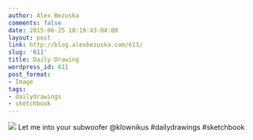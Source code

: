 ```yaml
---
author: Alex Bezuska
comments: false
date: 2015-06-25 18:19:43-04:00
layout: post
link: http://blog.alexbezuska.com/611/
slug: '611'
title: Daily Drawing
wordpress_id: 611
post_format:
- Image
tags:
- dailydrawings
- sketchbook
---
```

![](/images/2015/06/tumblr_nqiiwv53K81u11b0ro1_1280.jpg)
Let me into your subwoofer @klownikus #dailydrawings #sketchbook
